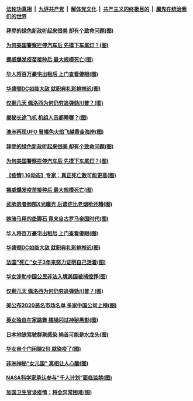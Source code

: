####  [法轮功真相](../../../../basic/blob/master/README.md?t=01180431) &nbsp;|&nbsp; [九评共产党](../../../../9ping.md/blob/master/README.md?t=01180431) &nbsp;|&nbsp; [解体党文化](../../../../jtdwh.md/blob/master/README.md?t=01180431)  &nbsp;|&nbsp; [共产主义的终极目的](../../../../gczydzjmd.md/blob/master/README.md?t=01180431) &nbsp;|&nbsp; [魔鬼在统治我们的世界](../../../../mgztzwmdsj.md/blob/master/README.md?t=01180431) 

#### [拜登的绿色新政听起来很美 却有个致命问题(图)](../pages/p3/959381.md?t=01180431) 

#### [为何美国警察拦停汽车后 先摸下车尾灯？(图)](../pages/p3/959379.md?t=01180431) 

#### [挪威爆发疫苗接种后 最大规模死亡(图)](../pages/p3/959361.md?t=01180431) 

#### [华人将百万豪宅出租后 上门查看傻眼(图)](../pages/p3/959262.md?t=01180431) 

#### [华盛顿DC如临大敌 就职典礼彩排推迟(图)](../pages/p3/959272.md?t=01180431) 

#### [仅剩几天 佩洛西为何仍穷追弹劾川普？(图)](../pages/p3/959254.md?t=01180431) 

#### [揭秘长途飞机 机组人员都睡哪？(图)](../pages/p3/959396.md?t=01180431) 

#### [澳洲再现UFO 冒橘色火焰飞越黄金海岸(图)](../pages/p3/959393.md?t=01180431) 

#### [拜登的绿色新政听起来很美 却有个致命问题(图)](../pages/p3/959381.md?t=01180431) 

#### [为何美国警察拦停汽车后 先摸下车尾灯？(图)](../pages/p3/959379.md?t=01180431) 

#### [【疫情1.16动态】专家：真正死亡数可能更高(图)](../pages/p3/958875.md?t=01180431) 

#### [挪威爆发疫苗接种后 最大规模死亡(图)](../pages/p3/959361.md?t=01180431) 

#### [武肺患者肺部X光曝光 后遗症比老烟枪还糟(图)](../pages/p3/959295.md?t=01180431) 

#### [她骑马用的垫脚石 竟来自古罗马帝国时代(图)](../pages/p3/959284.md?t=01180431) 

#### [华人将百万豪宅出租后 上门查看傻眼(图)](../pages/p3/959262.md?t=01180431) 

#### [华盛顿DC如临大敌 就职典礼彩排推迟(图)](../pages/p3/959272.md?t=01180431) 

#### [法国“死亡”女子3年来努力证明自己活着(图)](../pages/p3/959271.md?t=01180431) 

#### [华女涉助中国公民非法入境美国被捕控罪(图)](../pages/p3/959258.md?t=01180431) 

#### [仅剩几天 佩洛西为何仍穷追弹劾川普？(图)](../pages/p3/959254.md?t=01180431) 

#### [美公布2020恶名市场名单 多家中国公司上榜(图)](../pages/p3/959250.md?t=01180431) 

#### [英女独自在家跳舞 楼梯闪过神秘黑影(图)](../pages/p3/959183.md?t=01180431) 

#### [日本地铁驾驶群聚感染 祸首可能是水龙头(图)](../pages/p3/959158.md?t=01180431) 

#### [华女串个门闲聊2句 就染疫了(图)](../pages/p3/959153.md?t=01180431) 

#### [非洲神秘“女儿国” 真相让人心酸(图)](../pages/p3/959131.md?t=01180431) 

#### [NASA科学家承认参与“千人计划”面临监禁(图)](../pages/p3/959149.md?t=01180431) 

#### [加国卫生官谈疫情：将会异常困难(图)](../pages/p3/959139.md?t=01180431) 

